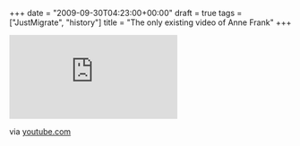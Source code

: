 +++
date = "2009-09-30T04:23:00+00:00"
draft = true
tags = ["JustMigrate", "history"]
title = "The only existing video of Anne Frank"
+++
<p><iframe src="http://www.youtube.com/embed/4hvtXuO5GzU?wmode=transparent" allowfullscreen frameborder="0"  ></iframe></p>
<div class="posterous_quote_citation">via <a href="http://www.youtube.com/annefrank#play/uploads">youtube.com</a></div>
<p>&nbsp;</p>